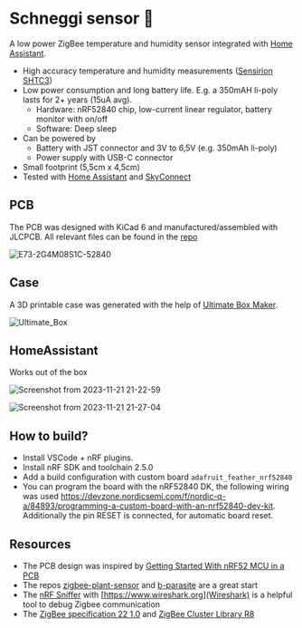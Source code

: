 # Schneggi sensor 🐌
A low power ZigBee temperature and humidity sensor integrated with [Home Assistant](https://www.home-assistant.io/).

- High accuracy temperature and humidity measurements ([Sensirion SHTC3](https://www.sensirion.com/products/catalog/SHTC3/))
- Low power consumption and long battery life. E.g. a 350mAH li-poly lasts for 2+ years (15uA avg).
  - Hardware: nRF52840 chip, low-current linear regulator, battery monitor with on/off 
  - Software: Deep sleep
- Can be powered by
  - Battery with JST connector and 3V to 6,5V (e.g. 350mAh li-poly)
  - Power supply with USB-C connector
- Small footprint (5,5cm x 4,5cm)
- Tested with [Home Assistant](https://www.home-assistant.io/) and [SkyConnect](https://www.home-assistant.io/skyconnect/)

## PCB
The PCB was designed with KiCad 6 and manufactured/assembled with JLCPCB. All relevant files can be found in the [repo](hardware/E73-2G4M08S1C-52840)

![E73-2G4M08S1C-52840](https://github.com/Rogger/schneggi-sensor/assets/371835/75e2d0dc-5a9e-4166-911b-2f92178287d6)

## Case
A 3D printable case was generated with the help of [Ultimate Box Maker](https://github.com/jbebel/Ultimate-Box-Maker).

![Ultimate_Box](https://github.com/Rogger/schneggi-sensor/assets/371835/782dbbfe-b442-4105-b787-0a193e914e4e)

## HomeAssistant
Works out of the box

![Screenshot from 2023-11-21 21-22-59](https://github.com/Rogger/schneggi-sensor/assets/371835/cefebd48-2896-4cb5-bfa6-d6ba029c3226)

![Screenshot from 2023-11-21 21-27-04](https://github.com/Rogger/schneggi-sensor/assets/371835/61f52585-6c13-4973-a659-87bb132f250d)

## How to build?
- Install VSCode + nRF plugins.
- Install nRF SDK and toolchain 2.5.0
- Add a build configuration with custom board `adafruit_feather_nrf52840`
- You can program the board with the nRF52840 DK, the following wiring was used https://devzone.nordicsemi.com/f/nordic-q-a/84893/programming-a-custom-board-with-an-nrf52840-dev-kit. Additionally the pin RESET is connected, for automatic board reset.

## Resources
- The PCB design was inspired by [Getting Started With nRF52 MCU in a PCB](https://resources.altium.com/p/getting-started-nrf52-mcu-pcb#getting-started-schematics)
- The repos [zigbee-plant-sensor](https://github.com/stanvn/zigbee-plant-sensor) and [b-parasite](https://github.com/rbaron/b-parasite) are a great start
- The [nRF Sniffer](https://developer.nordicsemi.com/nRF_Connect_SDK/doc/latest/nrf/protocols/zigbee/tools.html) with [https://www.wireshark.org](Wireshark) is a helpful tool to debug Zigbee communication
- The [ZigBee specification 22 1.0](https://csa-iot.org/wp-content/uploads/2022/01/docs-05-3474-22-0csg-zigbee-specification-1.pdf) and [ZigBee Cluster Library R8](https://zigbeealliance.org/wp-content/uploads/2021/10/07-5123-08-Zigbee-Cluster-Library.pdf)
